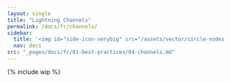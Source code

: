 ```yaml
---
layout: single
title: "Lightning Channels"
permalink: /docs/fr/channels/
sidebar:
  title: '<img id="side-icon-verybig" src="/assets/vector/circle-nodes.svg"/>Lightning Channels'
  nav: docs
src: "_pages/docs/fr/01-best-practices/04-channels.md"
---
```


<!-- TODO: Should you open a channel to RoboSats node? Depends. Establish the 3 cases: 1) as a seller (good idea, cheap and reliable, but they might get closed eventually if unsused), 2) as a buyer (it does not matter, buyers do not pay routing fees. Privacy is the same) 3) as a routing node (Woah, super useful! Yet we cannot guarantee robosats will be a good routing partner: 1) locked many small HTLCs for long periods 2) has high fees 3) yet, it does generate lot of legit movement of Sats, and double routing the same order is possible. 4) sats will always be on your side, and that's ok! By desing it is how liquidity is the most useful!) -->

{% include wip %}